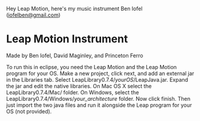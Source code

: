 Hey Leap Motion, here's my music instrument
Ben Iofel (iofelben@gmail.com)

Leap Motion Instrument
======================

Made by Ben Iofel, David Maginley, and Princeton Ferro

To run this in eclipse, you need the Leap Motion and the Leap Motion program for
your OS. Make a new project, click next, and add an external jar in the
Libraries tab. Select LeapLibrary0.7.4/*yourOS*/LeapJava.jar. Expand the jar and
edit the native libraries. On Mac OS X select the LeapLibrary0.7.4/Mac/ folder.
On Windows, select the LeapLibrary0.7.4/Windows/*your_architecture* folder. Now
click finish. Then just import the two java files and run it alongside the Leap
program for your OS (not provided).

